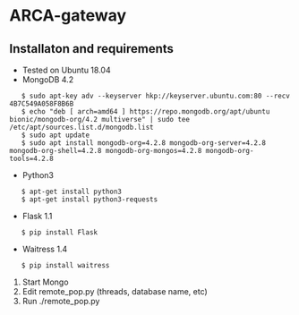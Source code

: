 # ARCA-gateway
## Installaton and requirements
+ Tested on Ubuntu 18.04
+ MongoDB 4.2
```
   $ sudo apt-key adv --keyserver hkp://keyserver.ubuntu.com:80 --recv 4B7C549A058F8B6B
   $ echo "deb [ arch=amd64 ] https://repo.mongodb.org/apt/ubuntu bionic/mongodb-org/4.2 multiverse" | sudo tee /etc/apt/sources.list.d/mongodb.list
   $ sudo apt update
   $ sudo apt install mongodb-org=4.2.8 mongodb-org-server=4.2.8 mongodb-org-shell=4.2.8 mongodb-org-mongos=4.2.8 mongodb-org-tools=4.2.8
```
+ Python3
```
   $ apt-get install python3 
   $ apt-get install python3-requests
 ```
+ Flask 1.1
```
   $ pip install Flask
```
+ Waitress 1.4
```
   $ pip install waitress
```

1. Start Mongo
2. Edit remote_pop.py (threads, database name, etc)
3. Run ./remote_pop.py 
